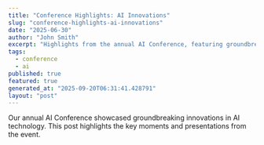 ```yaml
---
title: "Conference Highlights: AI Innovations"
slug: "conference-highlights-ai-innovations"
date: "2025-06-30"
author: "John Smith"
excerpt: "Highlights from the annual AI Conference, featuring groundbreaking innovations."
tags:
  - conference
  - ai
published: true
featured: true
generated_at: "2025-09-20T06:31:41.428791"
layout: "post"
---
```


Our annual AI Conference showcased groundbreaking innovations in AI technology. This post highlights the key moments and presentations from the event.